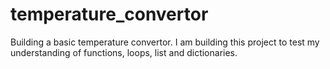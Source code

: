 # temperature_convertor
Building a basic temperature convertor. I am building this project to test my understanding of functions, loops, list and dictionaries.
